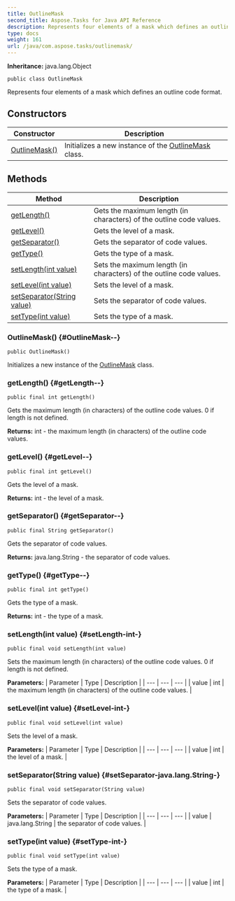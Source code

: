 ```yaml
---
title: OutlineMask
second_title: Aspose.Tasks for Java API Reference
description: Represents four elements of a mask which defines an outline code format.
type: docs
weight: 161
url: /java/com.aspose.tasks/outlinemask/
---
```


**Inheritance:**
java.lang.Object
```
public class OutlineMask
```

Represents four elements of a mask which defines an outline code format.
## Constructors

| Constructor | Description |
| --- | --- |
| [OutlineMask()](#OutlineMask--) | Initializes a new instance of the [OutlineMask](../../com.aspose.tasks/outlinemask) class. |
## Methods

| Method | Description |
| --- | --- |
| [getLength()](#getLength--) | Gets the maximum length (in characters) of the outline code values. |
| [getLevel()](#getLevel--) | Gets the level of a mask. |
| [getSeparator()](#getSeparator--) | Gets the separator of code values. |
| [getType()](#getType--) | Gets the type of a mask. |
| [setLength(int value)](#setLength-int-) | Sets the maximum length (in characters) of the outline code values. |
| [setLevel(int value)](#setLevel-int-) | Sets the level of a mask. |
| [setSeparator(String value)](#setSeparator-java.lang.String-) | Sets the separator of code values. |
| [setType(int value)](#setType-int-) | Sets the type of a mask. |
### OutlineMask() {#OutlineMask--}
```
public OutlineMask()
```


Initializes a new instance of the [OutlineMask](../../com.aspose.tasks/outlinemask) class.

### getLength() {#getLength--}
```
public final int getLength()
```


Gets the maximum length (in characters) of the outline code values. 0 if length is not defined.

**Returns:**
int - the maximum length (in characters) of the outline code values.
### getLevel() {#getLevel--}
```
public final int getLevel()
```


Gets the level of a mask.

**Returns:**
int - the level of a mask.
### getSeparator() {#getSeparator--}
```
public final String getSeparator()
```


Gets the separator of code values.

**Returns:**
java.lang.String - the separator of code values.
### getType() {#getType--}
```
public final int getType()
```


Gets the type of a mask.

**Returns:**
int - the type of a mask.
### setLength(int value) {#setLength-int-}
```
public final void setLength(int value)
```


Sets the maximum length (in characters) of the outline code values. 0 if length is not defined.

**Parameters:**
| Parameter | Type | Description |
| --- | --- | --- |
| value | int | the maximum length (in characters) of the outline code values. |

### setLevel(int value) {#setLevel-int-}
```
public final void setLevel(int value)
```


Sets the level of a mask.

**Parameters:**
| Parameter | Type | Description |
| --- | --- | --- |
| value | int | the level of a mask. |

### setSeparator(String value) {#setSeparator-java.lang.String-}
```
public final void setSeparator(String value)
```


Sets the separator of code values.

**Parameters:**
| Parameter | Type | Description |
| --- | --- | --- |
| value | java.lang.String | the separator of code values. |

### setType(int value) {#setType-int-}
```
public final void setType(int value)
```


Sets the type of a mask.

**Parameters:**
| Parameter | Type | Description |
| --- | --- | --- |
| value | int | the type of a mask. |

